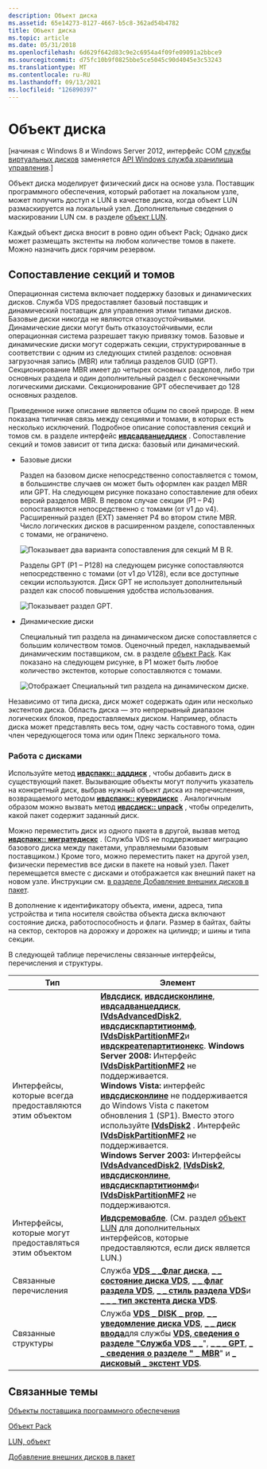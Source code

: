 ```yaml
---
description: Объект диска
ms.assetid: 65e14273-8127-4667-b5c8-362ad54b4782
title: Объект диска
ms.topic: article
ms.date: 05/31/2018
ms.openlocfilehash: 6d629f642d83c9e2c6954a4f09fe09091a2bbce9
ms.sourcegitcommit: d75fc10b9f0825bbe5ce5045c90d4045e3c53243
ms.translationtype: MT
ms.contentlocale: ru-RU
ms.lasthandoff: 09/13/2021
ms.locfileid: "126890397"
---
```

# <a name="disk-object"></a>Объект диска

\[начиная с Windows 8 и Windows Server 2012, интерфейс COM [службы виртуальных дисков](virtual-disk-service-portal.md) заменяется [API Windows служба хранилища управления](/previous-versions/windows/desktop/stormgmt/windows-storage-management-api-portal).\]

Объект диска моделирует физический диск на основе узла. Поставщик программного обеспечения, который работает на локальном узле, может получить доступ к LUN в качестве диска, когда объект LUN размаскируется на локальный узел. Дополнительные сведения о маскировании LUN см. в разделе [объект LUN](lun-object.md).

Каждый объект диска вносит в ровно один объект Pack; Однако диск может размещать экстенты на любом количестве томов в пакете. Можно назначить диск горячим резервом.

## <a name="partition-to-volume-mapping"></a>Сопоставление секций и томов

Операционная система включает поддержку базовых и динамических дисков. Служба VDS предоставляет базовый поставщик и динамический поставщик для управления этими типами дисков. Базовые диски никогда не являются отказоустойчивыми. Динамические диски могут быть отказоустойчивыми, если операционная система разрешает такую привязку томов. Базовые и динамические диски могут содержать секции, структурированные в соответствии с одним из следующих стилей разделов: основная загрузочная запись (MBR) или таблица разделов GUID (GPT). Секционирование MBR имеет до четырех основных разделов, либо три основных раздела и один дополнительный раздел с бесконечными логическими дисками. Секционирование GPT обеспечивает до 128 основных разделов.

Приведенное ниже описание является общим по своей природе. В нем показана типичная связь между секциями и томами, в которых есть несколько исключений. Подробное описание сопоставления секций и томов см. в разделе интерфейс [**ивдсадванцеддиск**](/windows/desktop/api/Vds/nn-vds-ivdsadvanceddisk) . Сопоставление секций и томов зависит от типа диска: базовый или динамический.

-   Базовые диски

    Раздел на базовом диске непосредственно сопоставляется с томом, в большинстве случаев он может быть оформлен как раздел MBR или GPT. На следующем рисунке показано сопоставление для обеих версий разделов MBR. В первом случае секции (P1 – P4) сопоставляются непосредственно с томами (от v1 до v4). Расширенный раздел (EXT) заменяет P4 во втором стиле MBR. Число логических дисков в расширенном разделе, сопоставленных с томами, не ограничено.

    ![Показывает два варианта сопоставления для секций M B R.](images/vdsbasicmapping.png)

    Разделы GPT (P1 – P128) на следующем рисунке сопоставляются непосредственно с томами (от v1 до V128), если все доступные секции используются. Диск GPT не использует дополнительный раздел как способ повышения удобства использования.

    ![Показывает раздел GPT.](images/vdsbasicmappinggpt.png)

-   Динамические диски

    Специальный тип раздела на динамическом диске сопоставляется с большим количеством томов. Оценочный предел, накладываемый динамическим поставщиком, см. в разделе [объект Pack](pack-object.md). Как показано на следующем рисунке, в P1 может быть любое количество экстентов, которые сопоставляются с томами.

    ![Отображает Специальный тип раздела на динамическом диске.](images/vdsdynamicmapping.png)

Независимо от типа диска, диск может содержать один или несколько экстентов диска. Область диска — это непрерывный диапазон логических блоков, предоставляемых диском. Например, область диска может представлять весь том, одну часть составного тома, один член чередующегося тома или один Плекс зеркального тома.

### <a name="working-with-disks"></a>Работа с дисками

Используйте метод [**ивдспакк:: адддиск**](/windows/desktop/api/Vds/nf-vds-ivdspack-adddisk) , чтобы добавить диск в существующий пакет. Вызывающие объекты могут получить указатель на конкретный диск, выбрав нужный объект диска из перечисления, возвращаемого методом [**ивдспакк:: куеридискс**](/windows/desktop/api/Vds/nf-vds-ivdspack-querydisks) . Аналогичным образом можно вызвать метод [**ивдсдиск:: unpack**](/windows/desktop/api/Vds/nf-vds-ivdsdisk-getpack) , чтобы определить, какой пакет содержит заданный диск.

Можно переместить диск из одного пакета в другой, вызвав метод [**ивдспакк:: мигратедискс**](/windows/desktop/api/Vds/nf-vds-ivdspack-migratedisks) . (Служба VDS не поддерживает миграцию базового диска между пакетами, управляемыми базовым поставщиком.) Кроме того, можно переместить пакет на другой узел, физически переместив все диски в пакете на новый узел. Пакет перемещается вместе с дисками и отображается как внешний пакет на новом узле. Инструкции см. [в разделе Добавление внешних дисков в пакет](adding-foreign-disks-to-a-pack.md).

В дополнение к идентификатору объекта, имени, адреса, типа устройства и типа носителя свойства объекта диска включают состояние диска, работоспособность и флаги. Размер в байтах, байты на сектор, секторов на дорожку и дорожек на цилиндр; и шины и типа секции.

В следующей таблице перечислены связанные интерфейсы, перечисления и структуры.



| Тип                                              | Элемент                                                                                                                                                                                                                                                                                                                                                                                                                                                                                                                                                                                                                                                                                                                                                                                                                                                                                                                                                                                                                                                                |
|---------------------------------------------------|------------------------------------------------------------------------------------------------------------------------------------------------------------------------------------------------------------------------------------------------------------------------------------------------------------------------------------------------------------------------------------------------------------------------------------------------------------------------------------------------------------------------------------------------------------------------------------------------------------------------------------------------------------------------------------------------------------------------------------------------------------------------------------------------------------------------------------------------------------------------------------------------------------------------------------------------------------------------------------------------------------------------------------------------------------------------|
| Интерфейсы, которые всегда предоставляются этим объектом | [**Ивдсдиск**](/windows/desktop/api/Vds/nn-vds-ivdsdisk), [**ивдсдисконлине**](/windows/desktop/api/Vds/nn-vds-ivdsdiskonline), [**ивдсадванцеддиск**](/windows/desktop/api/Vds/nn-vds-ivdsadvanceddisk), [**IVdsAdvancedDisk2**](/windows/desktop/api/Vds/nn-vds-ivdsadvanceddisk2), [**ивдсдискпартитионмф**](/windows/desktop/api/Vds/nn-vds-ivdsdiskpartitionmf), [**IVdsDiskPartitionMF2**](/windows/desktop/api/Vds/nn-vds-ivdsdiskpartitionmf2)и [**ивдскреатепартитионекс**](/windows/desktop/api/Vds/nn-vds-ivdscreatepartitionex). **Windows Server 2008:** Интерфейс [**IVdsDiskPartitionMF2**](/windows/desktop/api/Vds/nn-vds-ivdsdiskpartitionmf2) не поддерживается.<br/> **Windows Vista:** интерфейс [**ивдсдисконлине**](/windows/desktop/api/Vds/nn-vds-ivdsdiskonline) не поддерживается до Windows Vista с пакетом обновления 1 (SP1). Вместо этого используйте [**IVdsDisk2**](/windows/desktop/api/Vds/nn-vds-ivdsdisk2) . Интерфейс [**IVdsDiskPartitionMF2**](/windows/desktop/api/Vds/nn-vds-ivdsdiskpartitionmf2) не поддерживается.<br/> **Windows Server 2003:** Интерфейсы [**IVdsAdvancedDisk2**](/windows/desktop/api/Vds/nn-vds-ivdsadvanceddisk2), [**IVdsDisk2**](/windows/desktop/api/Vds/nn-vds-ivdsdisk2), [**ивдсдисконлине**](/windows/desktop/api/Vds/nn-vds-ivdsdiskonline), [**ивдсдискпартитионмф**](/windows/desktop/api/Vds/nn-vds-ivdsdiskpartitionmf)и [**IVdsDiskPartitionMF2**](/windows/desktop/api/Vds/nn-vds-ivdsdiskpartitionmf2) не поддерживаются.<br/> |
| Интерфейсы, которые могут предоставляться этим объектом     | [**Ивдсремовабле**](/windows/desktop/api/Vds/nn-vds-ivdsremovable). (См. раздел [объект LUN](lun-object.md) для дополнительных интерфейсов, которые предоставляются, если диск является LUN.)<br/>                                                                                                                                                                                                                                                                                                                                                                                                                                                                                                                                                                                                                                                                                                                                                                                                                                                                                                                 |
| Связанные перечисления                           | Служба [**VDS \_ \_Флаг диска**](/windows/desktop/api/Vds/ne-vds-vds_disk_flag), [**\_ \_ состояние диска VDS**](/windows/desktop/api/Vds/ne-vds-vds_disk_status), [**\_ \_ флаг раздела VDS**](/windows/desktop/api/Vds/ne-vds-vds_partition_flag), [**\_ \_ стиль раздела VDS**](/windows/win32/api/vds/ne-vds-__vds_partition_style)и [**\_ \_ \_ тип экстента диска VDS**](/windows/desktop/api/Vds/ne-vds-vds_disk_extent_type).                                                                                                                                                                                                                                                                                                                                                                                                                                                                                                                                                                                                                                                                                                                                                                                                     |
| Связанные структуры                             | Служба [**VDS \_ DISK \_ prop**](/windows/desktop/api/Vds/ns-vds-vds_disk_prop), [**\_ \_ уведомление диска VDS**](/windows/desktop/api/Vds/ns-vds-vds_disk_notification), [**\_ \_ диск ввода**](/windows/desktop/api/Vds/ns-vds-vds_input_disk)для службы [**VDS, сведения о разделе "Служба VDS \_ \_**](/windows/desktop/api/Vds/ns-vds-vds_partition_prop)", [**\_ \_ \_ GPT**](/windows/desktop/api/Vds/ns-vds-vds_partition_info_gpt), [**\_ \_ сведения о разделе " \_ MBR**](/windows/desktop/api/Vds/ns-vds-vds_partition_info_mbr)" и [**\_ дисковый \_ экстент VDS**](/windows/desktop/api/Vds/ns-vds-vds_disk_extent).                                                                                                                                                                                                                                                                                                                                                                                                                                                                                                                                                                                                                                                                                        |



 

## <a name="related-topics"></a>Связанные темы

<dl> <dt>

[Объекты поставщика программного обеспечения](software-provider-objects.md)
</dt> <dt>

[Объект Pack](pack-object.md)
</dt> <dt>

[LUN, объект](lun-object.md)
</dt> <dt>

[Добавление внешних дисков в пакет](adding-foreign-disks-to-a-pack.md)
</dt> </dl>

 


